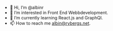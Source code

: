 - 👋 Hi, I’m @albinr
- 👀 I’m interested in Front End Webbdevelopment.
- 🌱 I’m currently learning React.js and GraphQl.
- 📫 How to reach me albin@rybergs.net.
